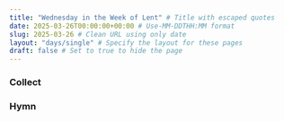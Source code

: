 ```yaml
---
title: "Wednesday in the Week of Lent" # Title with escaped quotes
date: 2025-03-26T00:00:00+00:00 # Use-MM-DDTHH:MM format
slug: 2025-03-26 # Clean URL using only date
layout: "days/single" # Specify the layout for these pages
draft: false # Set to true to hide the page
---
```


### Collect


### Hymn